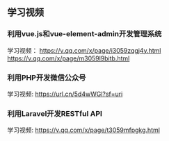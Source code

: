 ##  学习视频

### 利用vue.js和vue-element-admin开发管理系统
学习视频： 
https://v.qq.com/x/page/i3059zqgj4y.html  
https://v.qq.com/x/page/m3059l9bitb.html

### 利用PHP开发微信公众号
学习视频:
https://url.cn/5d4wWGl?sf=uri

### 利用Laravel开发RESTful API
学习视频:
https://v.qq.com/x/page/t3059mfpgkg.html





